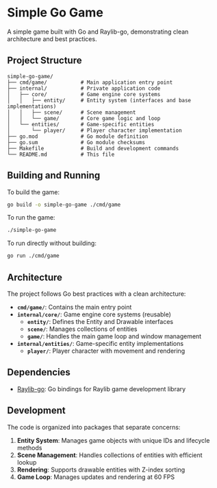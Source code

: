 # Simple Go Game

A simple game built with Go and Raylib-go, demonstrating clean architecture and best practices.

## Project Structure

```
simple-go-game/
├── cmd/game/           # Main application entry point
├── internal/           # Private application code
│   ├── core/           # Game engine core systems
│   │   ├── entity/     # Entity system (interfaces and base implementations)
│   │   ├── scene/      # Scene management
│   │   └── game/       # Core game logic and loop
│   └── entities/       # Game-specific entities
│       └── player/     # Player character implementation
├── go.mod              # Go module definition
├── go.sum              # Go module checksums
├── Makefile            # Build and development commands
└── README.md           # This file
```

## Building and Running

To build the game:
```bash
go build -o simple-go-game ./cmd/game
```

To run the game:
```bash
./simple-go-game
```

To run directly without building:
```bash
go run ./cmd/game
```

## Architecture

The project follows Go best practices with a clean architecture:

- **`cmd/game/`**: Contains the main entry point
- **`internal/core/`**: Game engine core systems (reusable)
  - **`entity/`**: Defines the Entity and Drawable interfaces
  - **`scene/`**: Manages collections of entities
  - **`game/`**: Handles the main game loop and window management
- **`internal/entities/`**: Game-specific entity implementations
  - **`player/`**: Player character with movement and rendering

## Dependencies

- [Raylib-go](https://github.com/gen2brain/raylib-go): Go bindings for Raylib game development library

## Development

The code is organized into packages that separate concerns:

1. **Entity System**: Manages game objects with unique IDs and lifecycle methods
2. **Scene Management**: Handles collections of entities with efficient lookup
3. **Rendering**: Supports drawable entities with Z-index sorting
4. **Game Loop**: Manages updates and rendering at 60 FPS
